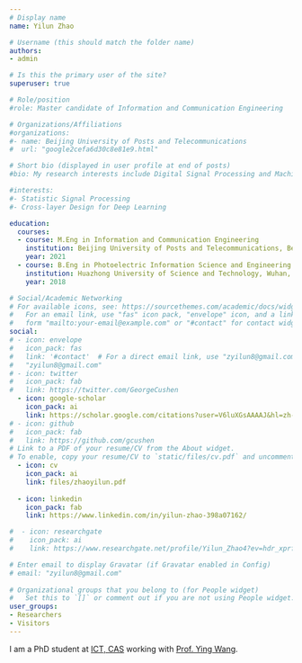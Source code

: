 ```yaml
---
# Display name
name: Yilun Zhao

# Username (this should match the folder name)
authors:
- admin

# Is this the primary user of the site?
superuser: true

# Role/position
#role: Master candidate of Information and Communication Engineering

# Organizations/Affiliations
#organizations:
#- name: Beijing University of Posts and Telecommunications
#  url: "google2cefa6d30c8e81e9.html"

# Short bio (displayed in user profile at end of posts)
#bio: My research interests include Digital Signal Processing and Machine Learning

#interests:
#- Statistic Signal Processing
#- Cross-layer Design for Deep Learning

education:
  courses:
  - course: M.Eng in Information and Communication Engineering
    institution: Beijing University of Posts and Telecommunications, Beijing, China
    year: 2021
  - course: B.Eng in Photoelectric Information Science and Engineering 
    institution: Huazhong University of Science and Technology, Wuhan, China
    year: 2018

# Social/Academic Networking
# For available icons, see: https://sourcethemes.com/academic/docs/widgets/#icons
#   For an email link, use "fas" icon pack, "envelope" icon, and a link in the
#   form "mailto:your-email@example.com" or "#contact" for contact widget.
social:
# - icon: envelope
#   icon_pack: fas
#   link: '#contact'  # For a direct email link, use "zyilun8@gmail.com".
#   "zyilun8@gmail.com"
# - icon: twitter
#   icon_pack: fab
#   link: https://twitter.com/GeorgeCushen
  - icon: google-scholar
    icon_pack: ai
    link: https://scholar.google.com/citations?user=V6luXGsAAAAJ&hl=zh-CN&oi=sra
# - icon: github
#   icon_pack: fab
#   link: https://github.com/gcushen
# Link to a PDF of your resume/CV from the About widget.
# To enable, copy your resume/CV to `static/files/cv.pdf` and uncomment the lines below.  
  - icon: cv
    icon_pack: ai
    link: files/zhaoyilun.pdf
  
  - icon: linkedin
    icon_pack: fab
    link: https://www.linkedin.com/in/yilun-zhao-398a07162/

#  - icon: researchgate
#    icon_pack: ai
#    link: https://www.researchgate.net/profile/Yilun_Zhao4?ev=hdr_xprf&_sg=Tf-k3ZgTvRsMZd9_22m1M2IVeF2xQISeiZTrlx5KQcRgnYHUiD9ir8nrxOfDkJKeRMQdbHshPAChxEq5YNhGWs0P

# Enter email to display Gravatar (if Gravatar enabled in Config)
# email: "zyilun8@gmail.com"
  
# Organizational groups that you belong to (for People widget)
#   Set this to `[]` or comment out if you are not using People widget.  
user_groups:
- Researchers
- Visitors
---
```


I am a PhD student at [ICT, CAS](http://english.ict.cas.cn/) working with [Prof. Ying Wang](https://wangying-ict.github.io/). 

